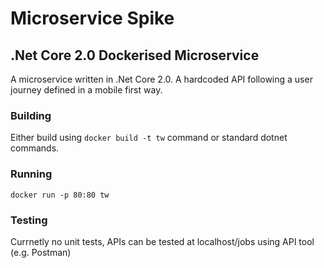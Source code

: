 # Microservice Spike

## .Net Core 2.0 Dockerised Microservice
A microservice written in .Net Core 2.0. A hardcoded API following a user journey defined in a mobile first way.

### Building
Either build using ```docker build -t tw``` command or standard dotnet commands.

### Running
```docker run -p 80:80 tw```

### Testing
Currnetly no unit tests, APIs can be tested at localhost/jobs using API tool (e.g. Postman)

